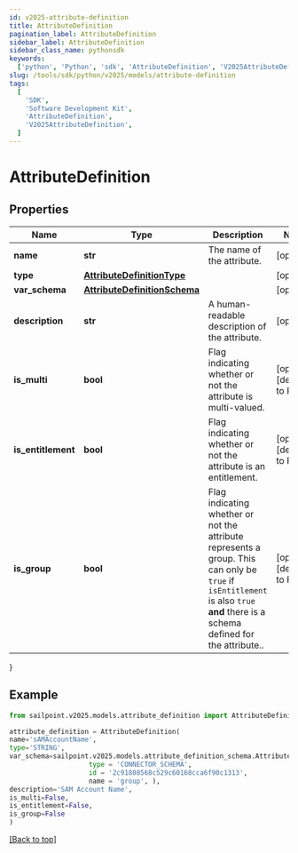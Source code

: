 ```yaml
---
id: v2025-attribute-definition
title: AttributeDefinition
pagination_label: AttributeDefinition
sidebar_label: AttributeDefinition
sidebar_class_name: pythonsdk
keywords:
  ['python', 'Python', 'sdk', 'AttributeDefinition', 'V2025AttributeDefinition']
slug: /tools/sdk/python/v2025/models/attribute-definition
tags:
  [
    'SDK',
    'Software Development Kit',
    'AttributeDefinition',
    'V2025AttributeDefinition',
  ]
---
```


# AttributeDefinition

## Properties

| Name | Type | Description | Notes |
| --- | --- | --- | --- |
| **name** | **str** | The name of the attribute. | [optional] |
| **type** | [**AttributeDefinitionType**](attribute-definition-type) |  | [optional] |
| **var_schema** | [**AttributeDefinitionSchema**](attribute-definition-schema) |  | [optional] |
| **description** | **str** | A human-readable description of the attribute. | [optional] |
| **is_multi** | **bool** | Flag indicating whether or not the attribute is multi-valued. | [optional] [default to False] |
| **is_entitlement** | **bool** | Flag indicating whether or not the attribute is an entitlement. | [optional] [default to False] |
| **is_group** | **bool** | Flag indicating whether or not the attribute represents a group. This can only be `true` if `isEntitlement` is also `true` **and** there is a schema defined for the attribute.. | [optional] [default to False] |

}

## Example

```python
from sailpoint.v2025.models.attribute_definition import AttributeDefinition

attribute_definition = AttributeDefinition(
name='sAMAccountName',
type='STRING',
var_schema=sailpoint.v2025.models.attribute_definition_schema.AttributeDefinition_schema(
                    type = 'CONNECTOR_SCHEMA',
                    id = '2c91808568c529c60168cca6f90c1313',
                    name = 'group', ),
description='SAM Account Name',
is_multi=False,
is_entitlement=False,
is_group=False
)

```

[[Back to top]](#)
